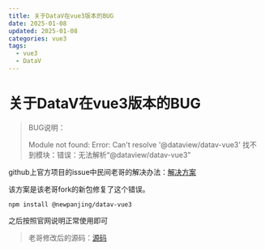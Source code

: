 ```yaml
---
title: 关于DataV在vue3版本的BUG
date: 2025-01-08
updated: 2025-01-08
categories: vue3
tags:
  - vue3
  - DataV
---
```


# 关于DataV在vue3版本的BUG

> BUG说明：
>
> Module not found: Error: Can't resolve '@dataview/datav-vue3'
> 找不到模块：错误：无法解析“@dataview/datav-vue3”

github上官方项目的issue中民间老哥的解决办法：[解决方案](https://github.com/DataV-Team/DataV-Vue3/issues/46)

该方案是该老哥fork的新包修复了这个错误。

```
npm install @newpanjing/datav-vue3
```

之后按照官网说明正常使用即可

> 老哥修改后的源码：[源码](https://github.com/newpanjing/DataV-Vue3?tab=readme-ov-file)